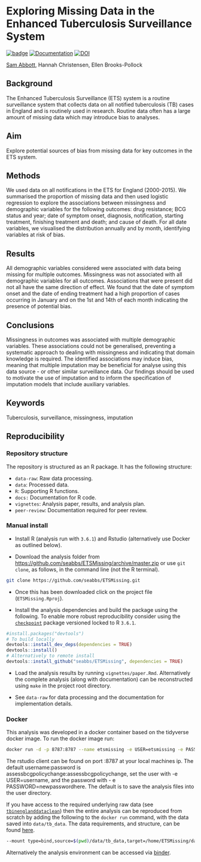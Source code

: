 
# Exploring Missing Data in the Enhanced Tuberculosis Surveillance System

[![badge](https://img.shields.io/badge/Launch-Analysis-lightblue.svg)](https://mybinder.org/v2/gh/seabbs/ETSMissing/master?urlpath=rstudio)
[![Documentation](https://img.shields.io/badge/Documentation-click%20here!-lightgrey.svg?style=flat)](https://www.samabbott.co.uk/ETSMissing)
[![DOI](https://zenodo.org/badge/214470301.svg)](https://zenodo.org/badge/latestdoi/214470301)

[Sam Abbott](https://www.samabbott.co.uk), Hannah Christensen, Ellen
Brooks-Pollock

## Background

The Enhanced Tuberculosis Surveillance (ETS) system is a routine
surveillance system that collects data on all notified tuberculosis (TB)
cases in England and is routinely used in research. Routine data often
has a large amount of missing data which may introduce bias to analyses.

## Aim

Explore potential sources of bias from missing data for key outcomes in
the ETS system.

## Methods

We used data on all notifications in the ETS for England (2000-2015). We
summarised the proportion of missing data and then used logistic
regression to explore the associations between missingness and
demographic variables for the following outcomes: drug resistance; BCG
status and year; date of symptom onset, diagnosis, notification,
starting treatment, finishing treatment and death; and cause of death.
For all date variables, we visualised the distribution annually and by
month, identifying variables at risk of bias.

## Results

All demographic variables considered were associated with data being
missing for multiple outcomes. Missingness was not associated with all
demographic variables for all outcomes. Associations that were present
did not all have the same direction of effect. We found that the date of
symptom onset and the date of ending treatment had a high proportion of
cases occurring in January and on the 1st and 14th of each month
indicating the presence of potential bias.

## Conclusions

Missingness in outcomes was associated with multiple demographic
variables. These associations could not be generalised, preventing a
systematic approach to dealing with missingness and indicating that
domain knowledge is required. The identified associations may induce
bias, meaning that multiple imputation may be beneficial for analyse
using this data source - or other similar surveillance data. Our
findings should be used to motivate the use of imputation and to inform
the specification of imputation models that include auxiliary variables.

## Keywords

Tuberculosis, surveillance, missingness, imputation

## Reproducibility

### Repository structure

The repository is structured as an R package. It has the following
structure:

  - `data-raw`: Raw data processing.
  - `data`: Processed data.
  - `R`: Supporting R functions.
  - `docs:` Documentation for R code.
  - `vignettes`: Analysis paper, results, and analysis plan.
  - `peer-review`: Documentation required for peer review.

### Manual install

  - Install R (analysis run with `3.6.1`) and Rstudio (alternatively use
    Docker as outlined below).

  - Download the analysis folder from
    <https://github.com/seabbs/ETSMissing/archive/master.zip> or use
    `git clone`, as follows, in the command line (not the R terminal).

<!-- end list -->

``` bash
git clone https://github.com/seabbs/ETSMissing.git
```

  - Once this has been downloaded click on the project file
    (`ETSMissing.Rproj`).

  - Install the analysis dependencies and build the package using the
    following. To enable more robust reproducibility consider using the
    [`checkpoint`](https://cran.r-project.org/web/packages/checkpoint/index.html)
    package versioned locked to R `3.6.1`.

<!-- end list -->

``` r
#install.packages("devtools")
# To build locally
devtools::install_dev_deps(dependencies = TRUE)
devtools::install()
# Alternatively to remote install
devtools::install_github("seabbs/ETSMissing", dependencies = TRUE)
```

  - Load the analysis results by running `vignettes/paper.Rmd`.
    Alternatively the complete analysis (along with documentation) can
    be reconstructed using `make` in the project root directory.

  - See `data-raw` for data processing and the documentation for
    implementation details.

### Docker

This analysis was developed in a docker container based on the tidyverse
docker image. To run the docker image
run:

``` bash
docker run -d -p 8787:8787 --name etsmissing -e USER=etsmissing -e PASSWORD=etsmissing seabbs/etsmissing
```

The rstudio client can be found on port :8787 at your local machines ip.
The default username:password is
assessbcgpolicychange:assessbcgpolicychange, set the user with -e
USER=username, and the password with - e PASSWORD=newpasswordhere. The
default is to save the analysis files into the user directory.

If you have access to the required underlying raw data (see
[`tbinenglanddataclean`](https://www.samabbott.co.uk/tbinenglanddataclean/))
then the entire analysis can be reproduced from scratch by adding the
following to the `docker run` command, with the data saved into
`data/tb_data`. The data requirements, and structure, can be found
[here](https://www.samabbott.co.uk/tbinenglanddataclean/).

``` bash
--mount type=bind,source=$(pwd)/data/tb_data,target=/home/ETSMissing/data/tb_data
```

Alternatively the analysis environment can be accessed via
[binder](https://mybinder.org/v2/gh/seabbs/AssessBCGPolicyChange/master?urlpath=rstudio).

